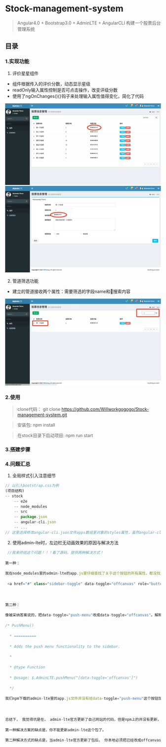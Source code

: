 # Stock-management-system
> Angular4.0 + Bootstrap3.0 + AdminLTE + AngularCLI 构建一个股票后台管理系统

## 目录

### 1.实现功能
1. 评价星星组件
  - 组件根据传入的评价分数，动态显示星级
  - readOnly输入属性控制是否可点击操作，改变评级分数
  - 使用了ngOnChanges(){}钩子来处理输入属性值得变化，简化了代码

![img](./stock/src/assets/myimg/star.png)
![img1](./stock/src/assets/myimg/star1.png)


2. 管道筛选功能
  - 建立的管道接收两个属性：需要筛选的字段name和搜索内容
  
![pipe](./stock/src/assets/myimg/pipe.png)
### 2.使用

> clone代码： git clone https://github.com/Willworkgogogo/Stock-management-system.git

> 安装包: npm install

> 在stock目录下启动项目: npm run start

### 3.搭建步骤



### 4.问题汇总


1. 全局样式引入注意细节
```javascript
// 以引入bootstrap.css为例
(项目结构)
-- stock
    -- e2e
    -- node_modules
    -- src
    -- package.json
    -- angular-cli.json
    -- ...
// 这里选择修改angular-cli.json文件apps数组里对象的styles属性，虽然angular-cli.json是和node_modules同级，但是这里却要以src内部文件的位置作为参考， 所以引用node_modules里的文件时，相对地址需要写成"../node_modules/bootstrap/dist/css/bootstrap.css"

```



2. 使用admin-lte时，左边栏无动画效果的原因与解决方法
```javascript
 //我来终结这个问题！！！看了源码，提供两种解决方式！ 

第一种：

我在node_modules里的admin-lte的app.js里仔细查找了关于这个按钮的所有属性，都没找到，然后去了github查看了最新的代码， 人家文件名都换了，不叫app.js了，改成AdminLTE.js了， 然后里面是有[data-toggle=push-menu]获取这个元素，当然绑定了相关方法。我最简单的方式就是把这个文件copy过来，放在和app,js同级目录，引用，页面上效果毫无悬念就出来了。

 <a href="#" class="sidebar-toggle" data-toggle="offcanvas" role="button">



第二种：

像被采纳答案说的，把data-toggle="push-menu"改成data-toggle="offcanvas"。解释下原因，这个东西跟bootstrap没有任何关系，这是admin-lte的一个坑。app.js的第313行开始是关于这个动画效果的js操作，下面是它的完整注释：

/* PushMenu()

  * ==========

  * Adds the push menu functionality to the sidebar.

  *

  * @type Function

  * @usage: $.AdminLTE.pushMenu("[data-toggle='offcanvas']")

  */

我们npm下载的admin-lte里的app.js文件并没有给data-toggle="push-menu"这个按钮加任何操作， 实际人家是要给data-toggle="offcanvas"加左边栏这个效果。



总结下， 我觉得坑是在， admin-lte官方更新了自己网站的代码，但是npm上的并没有更新，所以才导致了这个问题。

第一种解决方案的缺点是，你不能更新admin-lte这个包了。

第二种解决方式的缺点是，当admin-lte官方更新了包后， 你本地必须把已经改成offcanvas的按钮给改回push-menu， 因为官网最新的就是push-menu。

```


